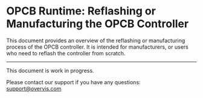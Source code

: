 # OPCB Runtime: Reflashing or Manufacturing the OPCB Controller

This document provides an overview of the reflashing or manufacturing process of the OPCB
controller. It is intended for manufacturers, or users who need to reflash the controller from
scratch.

---

This document is work in progress.

Please contact our support if you have any questions: support@overvis.com
